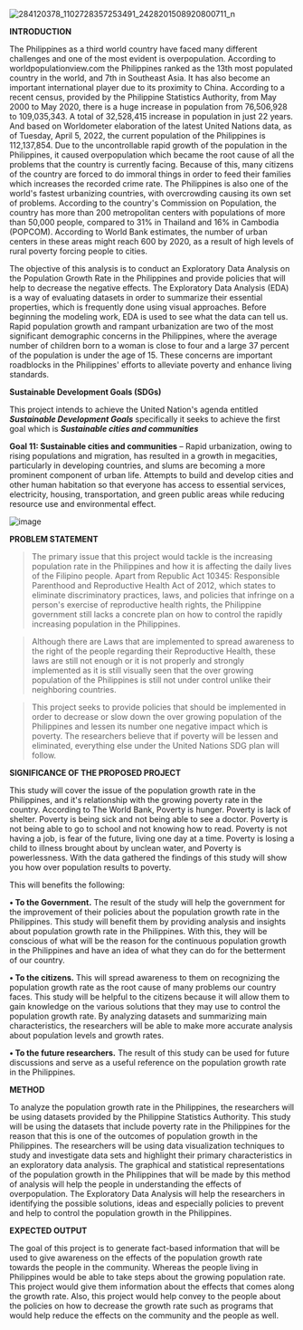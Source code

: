 ![284120378_1102728357253491_2428201508920800711_n](https://user-images.githubusercontent.com/102346894/171042465-56598d1f-e7d7-4b19-a8c2-6e19f28da16a.png)

**INTRODUCTION**

The Philippines as a third world country have faced many different challenges and one of the most evident is overpopulation. According to worldpopulationview.com the Philippines ranked as the 13th most populated country in the world, and 7th in Southeast Asia. It has also become an important international player due to its proximity to China. According to a recent census, provided by the Philippine Statistics Authority, from May 2000 to May 2020, there is a huge increase in population from 76,506,928 to 109,035,343. A total of 32,528,415 increase in population in just 22 years. And based on Worldometer elaboration of the latest United Nations data, as of Tuesday, April 5, 2022, the current population of the Philippines is 112,137,854. Due to the uncontrollable rapid growth of the population in the Philippines, it caused overpopulation which became the root cause of all the problems that the country is currently facing. Because of this, many citizens of the country are forced to do immoral things in order to feed their families which increases the recorded crime rate. The Philippines is also one of the world's fastest urbanizing countries, with overcrowding causing its own set of problems. According to the country's Commission on Population, the country has more than 200 metropolitan centers with populations of more than 50,000 people, compared to 31% in Thailand and 16% in Cambodia (POPCOM). According to World Bank estimates, the number of urban centers in these areas might reach 600 by 2020, as a result of high levels of rural poverty forcing people to cities.


The objective of this analysis is to conduct an Exploratory Data Analysis on the Population Growth Rate in the Philippines and provide policies that will help to decrease the negative effects. The Exploratory Data Analysis (EDA) is a way of evaluating datasets in order to summarize their essential properties, which is frequently done using visual approaches. Before beginning the modeling work, EDA is used to see what the data can tell us. Rapid population growth and rampant urbanization are two of the most significant demographic concerns in the Philippines, where the average number of children born to a woman is close to four and a large 37 percent of the population is under the age of 15. These concerns are important roadblocks in the Philippines' efforts to alleviate poverty and enhance living standards.


**Sustainable Development Goals (SDGs)**

This project intends to achieve the United Nation's agenda entitled ***Sustainable Development Goals*** specifically it seeks to achieve the first goal which is ***Sustainable cities and communities***

**Goal 11: Sustainable cities and communities** – Rapid urbanization, owing to rising populations and migration, has resulted in a growth in megacities, particularly in developing countries, and slums are becoming a more prominent component of urban life. Attempts to build and develop cities and other human habitation so that everyone has access to essential services, electricity, housing, transportation, and green public areas while reducing resource use and environmental effect.


![image](https://user-images.githubusercontent.com/102594912/171022750-97ac3e6c-a461-4bcc-aa60-d70718d1eae4.png)




**PROBLEM STATEMENT**

> The primary issue that this project would tackle is the increasing population rate in the Philippines and how it is affecting the daily lives of the Filipino people. Apart from Republic Act 10345: Responsible Parenthood and Reproductive Health Act of 2012, which states to eliminate discriminatory practices, laws, and policies that infringe on a person's exercise of reproductive health rights, the Philippine government still lacks a concrete plan on how to control the rapidly increasing population in the Philippines. 

> Although there are Laws that are implemented to spread awareness to the right of the people regarding their Reproductive Health, these laws are still not enough or it is not properly and strongly implemented as it is still visually seen that the over growing population of the Philippines is still not under control unlike their neighboring countries.

> This project seeks to provide policies that should be implemented in order to decrease or slow down the over growing population of the Philippines and lessen its number one negative impact which is poverty. The researchers believe that if poverty will be lessen and eliminated, everything else under the United Nations SDG plan will follow. 

**SIGNIFICANCE OF THE PROPOSED PROJECT**

This study will cover the issue of the population growth rate in the Philippines, and it's relationship with the growing poverty rate in the country. According to The World Bank, Poverty is hunger. Poverty is lack of shelter. Poverty is being sick and not being able to see a doctor. Poverty is not being able to go to school and not knowing how to read. Poverty is not having a job, is fear of the future, living one day at a time. Poverty is losing a child to illness brought about by unclean water, and Poverty is powerlessness. With the data gathered the findings of this study will show you how over population results to poverty.

 This will benefits the following:

**•	To the Government.** The result of the study will help the government for the improvement of their policies about the population growth rate in the Philippines. This study will benefit them by providing analysis and insights about population growth rate in the Philippines. With this, they will be conscious of what will be the reason for the continuous population growth in the Philippines and have an idea of what they can do for the betterment of our country.

**•	To the citizens.** This will spread awareness to them on recognizing the population growth rate as the root cause of many problems our country faces. This study will be helpful to the citizens because it will allow them to gain knowledge on the various solutions that they may use to control the population growth rate. By analyzing datasets and summarizing main characteristics, the researchers will be able to make more accurate analysis about population levels and growth rates.

**•	To the future researchers.** The result of this study can be used for future discussions and serve as a useful reference on the population growth rate in the Philippines.



**METHOD**

To analyze the population growth rate in the Philippines, the researchers will be using datasets provided by the Philippine Statistics Authority. This study will be using the datasets that include poverty rate in the Philippines for the reason that this is one of the outcomes of population growth in the Philippines. The researchers will be using data visualization techniques to study and investigate data sets and highlight their primary characteristics in an exploratory data analysis. The graphical and statistical representations of the population growth in the Philippines that will be made by this method of analysis will help the people in understanding the effects of overpopulation. The Exploratory Data Analysis will help the researchers in identifying the possible solutions, ideas and especially policies to prevent and help to control the population growth in the Philippines.

**EXPECTED OUTPUT**

The goal of this project is to generate fact-based information that will be used to give awareness on the effects of the population growth rate towards the people in the community. Whereas the people living in Philippines would be able to take steps about the growing population rate. This project would give them information about the effects that comes along the growth rate. Also, this project would help convey to the people about the policies on how to decrease the growth rate such as programs that would help reduce the effects on the community and the people as well.
